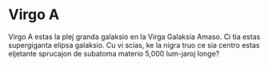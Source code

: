 # Virgo A

Virgo A estas la plej granda galaksio en la Virga Galaksia Amaso. Ci tia estas
supergiganta elipsa galaksio. Cu vi scias, ke la nigra truo ce sia centro estas
eljetante sprucajon de subatoma materio 5,000 lum-jaroj longe?
